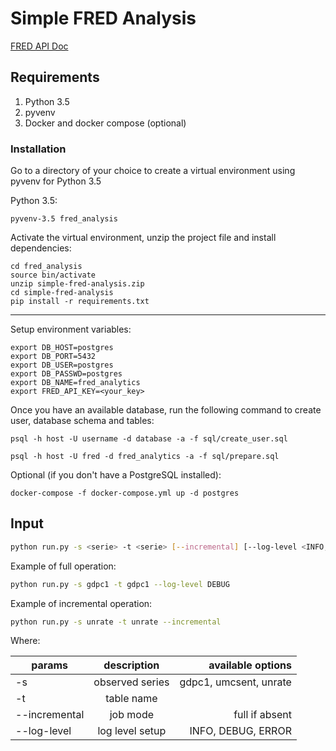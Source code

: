 # Simple FRED Analysis

[FRED API Doc](https://research.stlouisfed.org/docs/api/fred/)

## Requirements

1. Python 3.5
2. pyvenv
3. Docker and docker compose (optional)

### Installation

Go to a directory of your choice to create a virtual environment using pyvenv for Python 3.5

Python 3.5:

```
pyvenv-3.5 fred_analysis
```

Activate the virtual environment, unzip the project file and install dependencies:

```
cd fred_analysis
source bin/activate
unzip simple-fred-analysis.zip
cd simple-fred-analysis
pip install -r requirements.txt
```
---

Setup environment variables:

```
export DB_HOST=postgres
export DB_PORT=5432
export DB_USER=postgres
export DB_PASSWD=postgres
export DB_NAME=fred_analytics
export FRED_API_KEY=<your_key>
```

Once you have an available database, run the following command to create user, database schema and tables:

`psql -h host -U username -d database -a -f sql/create_user.sql`

`psql -h host -U fred -d fred_analytics -a -f sql/prepare.sql`


Optional (if you don't have a PostgreSQL installed):

`docker-compose -f docker-compose.yml up -d postgres`

## Input

```bash
python run.py -s <serie> -t <serie> [--incremental] [--log-level <INFO, DEBUG, ERROR>]
```

Example of full operation:

```bash
python run.py -s gdpc1 -t gdpc1 --log-level DEBUG
```

Example of incremental operation:

```bash
python run.py -s unrate -t unrate --incremental
```

Where:

| params        | description     | available options     |
| ------------- |:---------------:| ---------------------:|
| -s            | observed series | gdpc1, umcsent, unrate|
| -t            | table name      |                       |
| --incremental | job mode        | full if absent        |
| --log-level   | log level setup | INFO, DEBUG, ERROR    |
